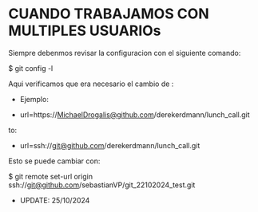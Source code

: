 # CUANDO TRABAJAMOS CON MULTIPLES USUARIOs

Siempre debenmos revisar la configuracion con el siguiente comando:

$ git config -l

Aqui verificamos que era necesario el cambio de :

- Ejemplo:

* url=https://MichaelDrogalis@github.com/derekerdmann/lunch_call.git

to:

* url=ssh://git@github.com/derekerdmann/lunch_call.git

Esto se puede cambiar con:


$ git remote set-url origin ssh://git@github.com/sebastianVP/git_22102024_test.git

* UPDATE: 25/10/2024

